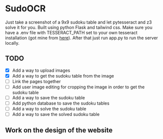 # SudoOCR

Just take a screenshot of a 9x9 sudoku table and let pytesseract and z3 solve it for you.
Built using python Flask and tailwind css. Make sure you have a .env file with TESSERACT_PATH set to your own tesseract installation (got mine from [here](https://github.com/UB-Mannheim/tesseract/wiki)). After that just run app.py to run the server locally.

## TODO

- [x] Add a way to upload images
- [x] Add a way to get the sudoku table from the image
- [ ] Link the pages together
- [ ] Add user image editing for cropping the image in order to get the sudoku table
- [ ] Add a way to save the sudoku table
- [ ] Add python database to save the sudoku tables
- [ ] Add a way to solve the sudoku table
- [ ] Add a way to save the solved sudoku table

## Work on the design of the website
